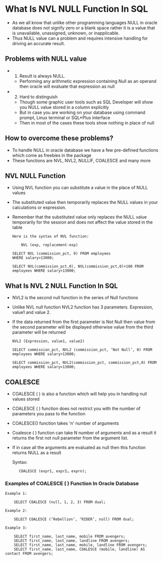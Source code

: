 #	What Is NVL NULL Function In SQL

-	As we all know that unlike other programming languages NULL in oracle database does not signify zero or a blank space rather it is a value that is unavailable, unassigned, unknown, or inapplicable.
-	Thus NULL value can a problem and requires intensive handling for driving an accurate result. 

##	Problems with NULL value

-	1.	Result is always NULL.
	-	Performing any arithmetic expression containing Null as an operand then oracle will evaluate that expression as null
	
-	2.	Hard to distinguish

	-	Though some graphic user tools such as SQL Developer will show you NULL value stored in a column explicitly 
	-	But in case you are working on your database using command prompt, Linux terminal or SQL*Plus interface
	-	Then in most of the cases these tools show nothing in place of null
	
## How to overcome these problems?	

-	To handle NULL in oracle database we have a few pre-defined functions which come as freebies in the package
-	These functions are NVL, NVL2, NULLIF, COALESCE and many more

##	NVL NULL Function

-	Using NVL function you can substitute a value in the place of NULL values
-	The substituted value then temporarily replaces the NULL values in your calculations or expression. 
-	Remember that the substituted value only replaces the NULL value temporarily for the session and does not affect the value stored in the table
	
		Here is the syntax of NVL function:

			NVL (exp, replacement-exp)

		SELECT NVL (commission_pct, 0) FROM employees
		WHERE salary>13000;
		
		SELECT NVL(commission_pct,0), NVL(commission_pct,0)+100 FROM employees WHERE salary>13000;

##	What Is NVL 2 NULL Function In SQL

-	NVL2 is the second null function in the series of Null functions
-	Unlike NVL null function NVL2 function has 3 parameters. Expression, value1 and value 2. 
-	If the data returned from the first parameter is Not Null then value from the second parameter will be displayed otherwise value from the third parameter will be returned



		NVL2 (Expression, value1, value2)
		
		SELECT commission_pct, NVL2 (commission_pct, ‘Not Null’, 0) FROM employees WHERE salary>13000;
		
		SELECT commission_pct, NVL2(commission_pct, commission_pct,0) FROM employees WHERE salary>13000;
			
		
##	COALESCE

-	COALESCE ( ) is also a function which will help you in handling null values stored
-	COALESCE ( ) function does not restrict you with the number of parameters you pass to the function
-	COALESCE() function takes 'n' number of arguments
-	Coalesce ( ) function can take N number of arguments and as a result it returns the first not null parameter from the argument list.
-	 If in case all the arguments are evaluated as null then this function returns NULL as a result

		Syntax:

			COALESCE (expr1, expr2… exprn);
	
###	Examples of COALESCE ( ) Function In Oracle Database
			
	Example 1:
	
		SELECT COALESCE (null, 1, 2, 3) FROM dual;
			
	Example 2:
	
		SELECT COALESCE (‘Rebellion’, ‘RIDER’, null) FROM dual;
		
	Example 3:

		SELECT first_name, last_name, mobile FROM avengers;
		SELECT first_name, last_name, landline FROM avengers;
		SELECT first_name, last_name, mobile, landline FROM avengers;
		SELECT first_name, last_name, COALESCE (mobile, landline) AS contact FROM avengers;


		
		
